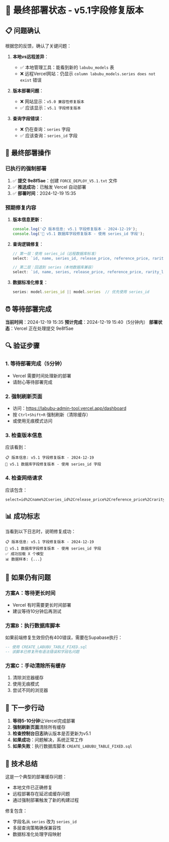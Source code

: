 # 🚨 最终部署状态 - v5.1字段修复版本

## 📋 问题确认

根据您的反馈，确认了关键问题：

1. **本地vs远程差异**：
   - ✅ 本地管理工具：能看到新的 `labubu_models` 表
   - ❌ 远程Vercel网站：仍显示 `column labubu_models.series does not exist` 错误

2. **版本部署问题**：
   - ❌ 网站显示：`v5.0 兼容性修复版本`
   - ✅ 应该显示：`v5.1 字段修复版本`

3. **查询字段错误**：
   - ❌ 仍在查询：`series` 字段
   - ✅ 应该查询：`series_id` 字段

## 🚀 最终部署操作

### 已执行的强制部署
1. ✅ **提交 9e8f5ae**：创建 `FORCE_DEPLOY_V5.1.txt` 文件
2. ✅ **推送成功**：已触发 Vercel 自动部署
3. ✅ **部署时间**：2024-12-19 15:35

### 预期修复内容
1. **版本信息更新**：
   ```javascript
   console.log('📋 版本信息: v5.1 字段修复版本 - 2024-12-19');
   console.log('🔧 v5.1 数据库字段修复版本 - 使用 series_id 字段');
   ```

2. **查询逻辑修复**：
   ```javascript
   // 第一层：使用 series_id（远程数据库标准）
   select: `id, name, series_id, release_price, reference_price, rarity, features, created_at`
   
   // 第二层：回退到 series（本地数据库兼容）
   select: `id, name, series, release_price, reference_price, rarity_level, feature_description, created_at`
   ```

3. **数据标准化修复**：
   ```javascript
   series: model.series_id || model.series  // 优先使用 series_id
   ```

## ⏰ 等待部署完成

**当前时间**：2024-12-19 15:35
**预计完成**：2024-12-19 15:40（5分钟内）
**部署状态**：Vercel 正在处理提交 9e8f5ae

## 🔍 验证步骤

### 1. 等待部署完成（5分钟）
- Vercel 需要时间处理新的部署
- 请耐心等待部署完成

### 2. 强制刷新页面
- 访问：https://labubu-admin-tool.vercel.app/dashboard
- 按 `Ctrl+Shift+R` 强制刷新（清除缓存）
- 或使用无痕模式访问

### 3. 检查版本信息
应该看到：
```
📋 版本信息: v5.1 字段修复版本 - 2024-12-19
🔧 v5.1 数据库字段修复版本 - 使用 series_id 字段
```

### 4. 检查网络请求
应该包含：
```
select=id%2Cname%2Cseries_id%2Crelease_price%2Creference_price%2Crarity%2Cfeatures%2Ccreated_at
```

## 📊 成功标志

当看到以下日志时，说明修复成功：
```
📋 版本信息: v5.1 字段修复版本 - 2024-12-19
🔧 v5.1 数据库字段修复版本 - 使用 series_id 字段
✅ 成功加载 X 个模型
📊 数据样本: {...}
```

## 🔄 如果仍有问题

### 方案A：等待更长时间
- Vercel 有时需要更长时间部署
- 建议等待10分钟后再测试

### 方案B：执行数据库脚本
如果前端修复生效但仍有400错误，需要在Supabase执行：
```sql
-- 使用 CREATE_LABUBU_TABLE_FIXED.sql
-- 该脚本已修复所有语法错误和字段名问题
```

### 方案C：手动清除所有缓存
1. 清除浏览器缓存
2. 使用无痕模式
3. 尝试不同的浏览器

## 🎯 下一步行动

1. **等待5-10分钟**让Vercel完成部署
2. **强制刷新页面**清除所有缓存
3. **检查控制台日志**确认版本是否更新为v5.1
4. **如果成功**：问题解决，系统正常工作
5. **如果失败**：执行数据库脚本 `CREATE_LABUBU_TABLE_FIXED.sql`

## 📝 技术总结

这是一个典型的部署缓存问题：
- 本地文件已正确修复
- 远程部署存在延迟或缓存问题
- 通过强制部署触发了新的构建过程

修复包含：
- 字段名从 `series` 改为 `series_id`
- 多层查询策略确保兼容性
- 数据标准化处理字段映射 